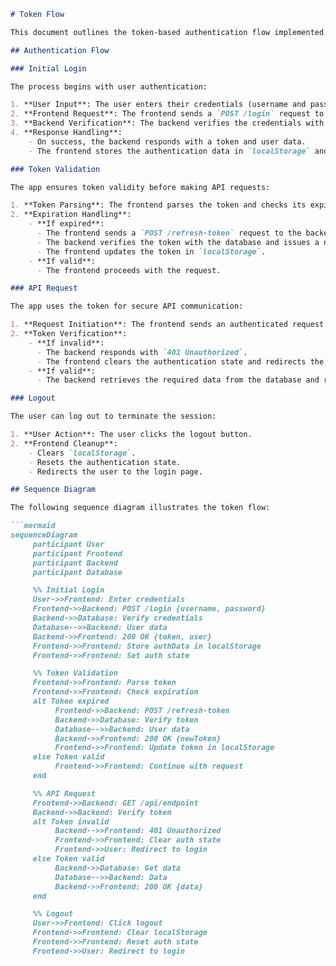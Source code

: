 ```markdown
# Token Flow

This document outlines the token-based authentication flow implemented in the Mobile Budget App, ensuring secure and seamless user sessions.

## Authentication Flow

### Initial Login

The process begins with user authentication:

1. **User Input**: The user enters their credentials (username and password).
2. **Frontend Request**: The frontend sends a `POST /login` request to the backend with the credentials.
3. **Backend Verification**: The backend verifies the credentials with the database.
4. **Response Handling**:
    - On success, the backend responds with a token and user data.
    - The frontend stores the authentication data in `localStorage` and sets the authentication state.

### Token Validation

The app ensures token validity before making API requests:

1. **Token Parsing**: The frontend parses the token and checks its expiration.
2. **Expiration Handling**:
    - **If expired**:
      - The frontend sends a `POST /refresh-token` request to the backend.
      - The backend verifies the token with the database and issues a new token.
      - The frontend updates the token in `localStorage`.
    - **If valid**:
      - The frontend proceeds with the request.

### API Request

The app uses the token for secure API communication:

1. **Request Initiation**: The frontend sends an authenticated request (e.g., `GET /api/endpoint`) to the backend.
2. **Token Verification**:
    - **If invalid**:
      - The backend responds with `401 Unauthorized`.
      - The frontend clears the authentication state and redirects the user to the login page.
    - **If valid**:
      - The backend retrieves the required data from the database and responds with the data.

### Logout

The user can log out to terminate the session:

1. **User Action**: The user clicks the logout button.
2. **Frontend Cleanup**:
    - Clears `localStorage`.
    - Resets the authentication state.
    - Redirects the user to the login page.

## Sequence Diagram

The following sequence diagram illustrates the token flow:

```mermaid
sequenceDiagram
     participant User
     participant Frontend
     participant Backend
     participant Database

     %% Initial Login
     User->>Frontend: Enter credentials
     Frontend->>Backend: POST /login {username, password}
     Backend->>Database: Verify credentials
     Database-->>Backend: User data
     Backend->>Frontend: 200 OK {token, user}
     Frontend->>Frontend: Store authData in localStorage
     Frontend->>Frontend: Set auth state

     %% Token Validation
     Frontend->>Frontend: Parse token
     Frontend->>Frontend: Check expiration
     alt Token expired
          Frontend->>Backend: POST /refresh-token
          Backend->>Database: Verify token
          Database-->>Backend: User data
          Backend->>Frontend: 200 OK {newToken}
          Frontend->>Frontend: Update token in localStorage
     else Token valid
          Frontend->>Frontend: Continue with request
     end

     %% API Request
     Frontend->>Backend: GET /api/endpoint
     Backend->>Backend: Verify token
     alt Token invalid
          Backend-->>Frontend: 401 Unauthorized
          Frontend->>Frontend: Clear auth state
          Frontend->>User: Redirect to login
     else Token valid
          Backend->>Database: Get data
          Database-->>Backend: Data
          Backend->>Frontend: 200 OK {data}
     end

     %% Logout
     User->>Frontend: Click logout
     Frontend->>Frontend: Clear localStorage
     Frontend->>Frontend: Reset auth state
     Frontend->>User: Redirect to login
```
```
